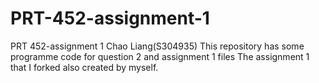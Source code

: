 # PRT-452-assignment-1
PRT 452-assignment 1 Chao Liang(S304935)
This repository has some programme code for question 2 and assignment 1 files
The assignment 1 that I forked also created by myself.
